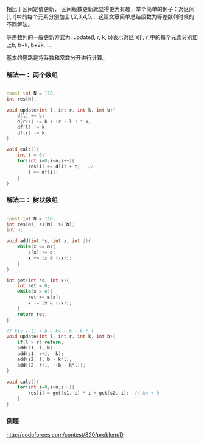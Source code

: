 相比于区间定值更新， 区间级数更新就显得更为有趣，举个简单的例子：对区间[l, r]中的每个元素分别加上1,2,3,4,5,... 
这篇文章简单总结级数为等差数列时候的不同解法。

等差数列的一般更新方式为: update(l, r, k, b)表示对区间[l, r]中的每个元素分别加上b, b+k, b+2k, ...

基本的思路是将系数和常数分开进行计算。

### 解法一： 两个数组

``` c++

const int N = 110;
int res[N];

void update(int l, int r, int k, int b){
    d[l] += b;
    d[r+1] -= b + (r - l ) * k;
    df[l] += k;
    df[r] -= k;
}

void calc(){
    int t = 0;
    for(int i=0;i<n;i++){
        res[i] += d[i] + t;   // 
        t += df[i];
    }
}

```

### 解法二： 树状数组

``` c++

const int N = 110;
int res[N], s1[N], s2[N];
int n;

void add(int *s, int x, int d){
    while(x <= n){
        s[x] += d;
        x += (x & (-x));
    }
}

int get(int *s, int x){
    int ret = 0;
    while(x > 0){
        ret += s[x];
        x -= (x & (-x));
    }
    return ret;
}

// k(x - l) + b = kx + b - k * l
void update(int l, int r, int k, int b){
    if(l > r) return;
    add(s1, l, k);
    add(s1, r+1, -k);
    add(s2, l, b - k*l);
    add(s2, r+1, -(b - k*l));
}

void calc(){
    for(int i=0;i<n;i++){
        res[i] = get(s1, i) * i + get(s2, i);  // kx + b
    }
}

```

### 例题

http://codeforces.com/contest/820/problem/D
